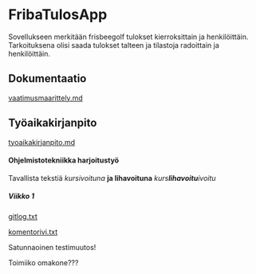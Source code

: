 # FribaTulosApp

Sovellukseen merkitään frisbeegolf tulokset kierroksittain ja henkilöittäin.
Tarkoituksena olisi saada tulokset talteen ja tilastoja radoittain ja henkilöittäin.

## Dokumentaatio
[vaatimusmaarittely.md](https://github.com/Kahvipuu/ot-harjoitustyo/blob/master/Dokumentointi/vaatimusmaarittely.md)


## Työaikakirjanpito
[tyoaikakirjanpito.md](https://github.com/Kahvipuu/ot-harjoitustyo/blob/master/Dokumentointi/tyoaikakirjanpito.md)





#### Ohjelmistotekniikka harjoitustyö
Tavallista tekstiä
*kursivoituna*
**ja lihavoituna**
_kurs**lihavoitu**ivoitu_
##### Viikko 1

[gitlog.txt](https://github.com/Kahvipuu/ot-harjoitustyo/blob/master/laskarit/viikko1/gitlog.txt)

[komentorivi.txt](https://github.com/Kahvipuu/ot-harjoitustyo/blob/master/laskarit/viikko1/komentorivi.txt)

Satunnaoinen testimuutos!

Toimiiko omakone???
